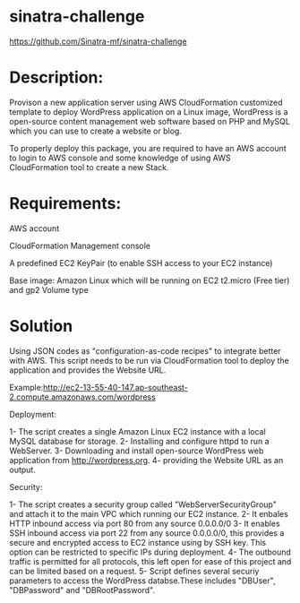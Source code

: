 # sinatra-challenge
https://github.com/Sinatra-mf/sinatra-challenge

# Description:

Provison a new application server using AWS CloudFormation customized template to deploy WordPress application on a Linux image, WordPress is a open-source content management web software based on PHP and MySQL which you can use to create a website or blog.

To properly deploy this package, you are required to have an AWS account to login to AWS console and some knowledge of using AWS CloudFormation tool to create a new Stack.

# Requirements:

AWS account 

CloudFormation Management console

A predefined EC2 KeyPair (to enable SSH access to your EC2 instance)

Base image: Amazon Linux which will be running on EC2 t2.micro (Free tier) and gp2 Volume type

# Solution

Using JSON codes as "configuration-as-code recipes" to integrate better with AWS. This script needs to be run via CloudFormation tool to deploy the application and provides the Website URL.

Example:http://ec2-13-55-40-147.ap-southeast-2.compute.amazonaws.com/wordpress 

Deployment:

1- The script creates a single Amazon Linux EC2 instance with a local MySQL database for storage. 
2- Installing and configure httpd to run a WebServer.
3- Downloading and install open-source WordPress web application from http://wordpress.org.
4- providing the Website URL as an output.

Security:

1- The script creates a security group called "WebServerSecurityGroup" and attach it to the main VPC which running our EC2 instance.
2- It enbales HTTP inbound access via port 80 from any source 0.0.0.0/0
3- It enables SSH inbound access via port 22 from any source 0.0.0.0/0, this provides a secure and encrypted access to EC2 instance using by SSH key. This option can be restricted to specific IPs during deployment.
4- The outbound traffic is permitted for all protocols, this left open for ease of this project and can be limited based on a request.
5- Script defines several securiy parameters to access the WordPress databse.These includes "DBUser", "DBPassword" and "DBRootPassword".






